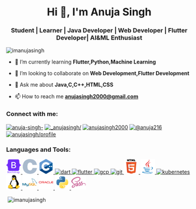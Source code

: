 <h1 align="center">Hi 👋, I'm Anuja Singh</h1>
<h3 align="center">Student | Learner | Java Developer | Web Developer | Flutter Developer| AI&ML Enthusiast</h3>

<p align="left"> <img src="https://komarev.com/ghpvc/?username=imanujasingh&label=Profile%20views&color=0e75b6&style=flat" alt="imanujasingh" /> </p>

- 🌱 I’m currently learning **Flutter,Python,Machine Learning**

- 👯 I’m looking to collaborate on **Web Development,Flutter Development**

- 💬 Ask me about **Java,C,C++,HTML,CSS**

- 📫 How to reach me **anujasingh2000@gmail.com**

<h3 align="left">Connect with me:</h3>
<p align="left">
<a href="https://linkedin.com/in/anuja-singh-" target="blank"><img align="center" src="https://cdn.jsdelivr.net/npm/simple-icons@3.0.1/icons/linkedin.svg" alt="anuja-singh-" height="30" width="40" /></a>
<a href="https://instagram.com/_anujasingh/" target="blank"><img align="center" src="https://cdn.jsdelivr.net/npm/simple-icons@3.0.1/icons/instagram.svg" alt="_anujasingh/" height="30" width="40" /></a>
<a href="https://www.hackerrank.com/anujasingh2000" target="blank"><img align="center" src="https://cdn.jsdelivr.net/npm/simple-icons@3.0.1/icons/hackerrank.svg" alt="anujasingh2000" height="30" width="40" /></a>
<a href="https://www.hackerearth.com/@anuja216" target="blank"><img align="center" src="https://cdn.jsdelivr.net/npm/simple-icons@3.0.1/icons/hackerearth.svg" alt="@anuja216" height="30" width="40" /></a>
<a href="https://auth.geeksforgeeks.org/user/anujasingh/profile" target="blank"><img align="center" src="https://cdn.jsdelivr.net/npm/simple-icons@3.0.1/icons/geeksforgeeks.svg" alt="anujasingh/profile" height="30" width="40" /></a>
</p>

<h3 align="left">Languages and Tools:</h3>
<p align="left"> <a href="https://getbootstrap.com" target="_blank"> <img src="https://raw.githubusercontent.com/devicons/devicon/master/icons/bootstrap/bootstrap-plain-wordmark.svg" alt="bootstrap" width="40" height="40"/> </a> <a href="https://www.cprogramming.com/" target="_blank"> <img src="https://raw.githubusercontent.com/devicons/devicon/master/icons/c/c-original.svg" alt="c" width="40" height="40"/> </a> <a href="https://www.w3schools.com/cpp/" target="_blank"> <img src="https://raw.githubusercontent.com/devicons/devicon/master/icons/cplusplus/cplusplus-original.svg" alt="cplusplus" width="40" height="40"/> </a> <a href="https://dart.dev" target="_blank"> <img src="https://www.vectorlogo.zone/logos/dartlang/dartlang-icon.svg" alt="dart" width="40" height="40"/> </a> <a href="https://flutter.dev" target="_blank"> <img src="https://www.vectorlogo.zone/logos/flutterio/flutterio-icon.svg" alt="flutter" width="40" height="40"/> </a> <a href="https://cloud.google.com" target="_blank"> <img src="https://www.vectorlogo.zone/logos/google_cloud/google_cloud-icon.svg" alt="gcp" width="40" height="40"/> </a> <a href="https://git-scm.com/" target="_blank"> <img src="https://www.vectorlogo.zone/logos/git-scm/git-scm-icon.svg" alt="git" width="40" height="40"/> </a> <a href="https://www.w3.org/html/" target="_blank"> <img src="https://raw.githubusercontent.com/devicons/devicon/master/icons/html5/html5-original-wordmark.svg" alt="html5" width="40" height="40"/> </a> <a href="https://www.java.com" target="_blank"> <img src="https://raw.githubusercontent.com/devicons/devicon/master/icons/java/java-original.svg" alt="java" width="40" height="40"/> </a> <a href="https://kubernetes.io" target="_blank"> <img src="https://www.vectorlogo.zone/logos/kubernetes/kubernetes-icon.svg" alt="kubernetes" width="40" height="40"/> </a> <a href="https://www.linux.org/" target="_blank"> <img src="https://raw.githubusercontent.com/devicons/devicon/master/icons/linux/linux-original.svg" alt="linux" width="40" height="40"/> </a> <a href="https://www.mysql.com/" target="_blank"> <img src="https://raw.githubusercontent.com/devicons/devicon/master/icons/mysql/mysql-original-wordmark.svg" alt="mysql" width="40" height="40"/> </a> <a href="https://www.oracle.com/" target="_blank"> <img src="https://raw.githubusercontent.com/devicons/devicon/master/icons/oracle/oracle-original.svg" alt="oracle" width="40" height="40"/> </a> <a href="https://www.python.org" target="_blank"> <img src="https://raw.githubusercontent.com/devicons/devicon/master/icons/python/python-original.svg" alt="python" width="40" height="40"/> </a> <a href="https://sass-lang.com" target="_blank"> <img src="https://raw.githubusercontent.com/devicons/devicon/master/icons/sass/sass-original.svg" alt="sass" width="40" height="40"/> </a> </p>

<p>&nbsp;<img align="center" src="https://github-readme-stats.vercel.app/api?username=imanujasingh&show_icons=true&locale=en" alt="imanujasingh" /></p>
